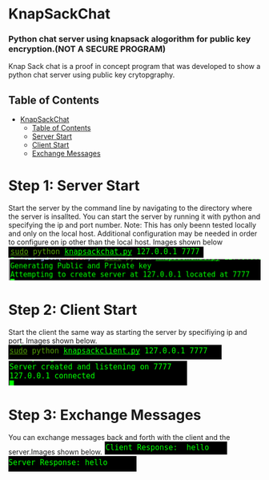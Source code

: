 # KnapSackChat
### Python chat server using knapsack alogorithm for public key encryption.(NOT A SECURE PROGRAM)

Knap Sack chat is a proof in concept program that was developed to show a python chat server using public key crytopgraphy.

## Table of Contents
   * [KnapSackChat](#KnapSackChat)
      * [Table of Contents](#table-of-contents)
      * [Server Start](#step-1-server-start)
      * [Client Start](#step-2-client-start)
      * [Exchange Messages](#step-3-exchange-messages)

  
      
# Step 1: Server Start
Start the server by the command line by navigating to the directory where the server is insallted. You can start the server by running it with python and specifying the ip and port number. Note: This has only beenn tested locally and only on the local host. Additional configuration may be needed in order to configure on ip other than the local host. Images shown below
![serverStart](Images/serverStart.png)
![serverRunning](Images/serverRunning.png)

# Step 2: Client Start
Start the client the same way as starting the server by specifiying ip and port. Images shown below.
![clientStart](Images/clientStart.png)
![clientConnected](Images/clientConnected.png)

# Step 3: Exchange Messages
You can exchange messages back and forth with the client and the server.Images shown below.
![clientResponse](Images/clientResponse.png)
![serverResponse](Images/serverResponse.png)
